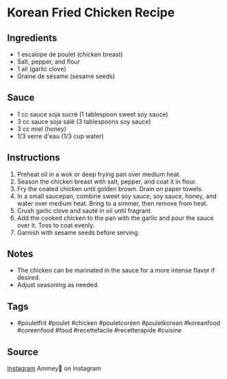  # Korean Fried Chicken Recipe

## Ingredients

- 1 escalope de poulet (chicken breast)
- Salt, pepper, and flour
- 1 ail (garlic clove)
- Graine de sésame (sesame seeds)

## Sauce

- 1 cc sauce soja sucré (1 tablespoon sweet soy sauce)
- 3 cc sauce soja salé (3 tablespoons soy sauce)
- 3 cc miel (honey)
- 1/3 verre d'eau (1/3 cup water)

## Instructions

1. Preheat oil in a wok or deep frying pan over medium heat.
2. Season the chicken breast with salt, pepper, and coat it in flour.
3. Fry the coated chicken until golden brown. Drain on paper towels.
4. In a small saucepan, combine sweet soy sauce, soy sauce, honey, and water over medium heat. Bring to a simmer, then remove from heat.
5. Crush garlic clove and sauté in oil until fragrant.
6. Add the cooked chicken to the pan with the garlic and pour the sauce over it. Toss to coat evenly.
7. Garnish with sesame seeds before serving.

## Notes

- The chicken can be marinated in the sauce for a more intense flavor if desired.
- Adjust seasoning as needed.

## Tags

- #pouletfrit #poulet #chicken #pouletcoréen #pouletkorean #koreanfood #coreenfood #food #recettefacile #recetterapide #cuisine

## Source

[Instagram](https://www.instagram.com/p/C2HtEkQIxoc/) Ammey🤍 on Instagram